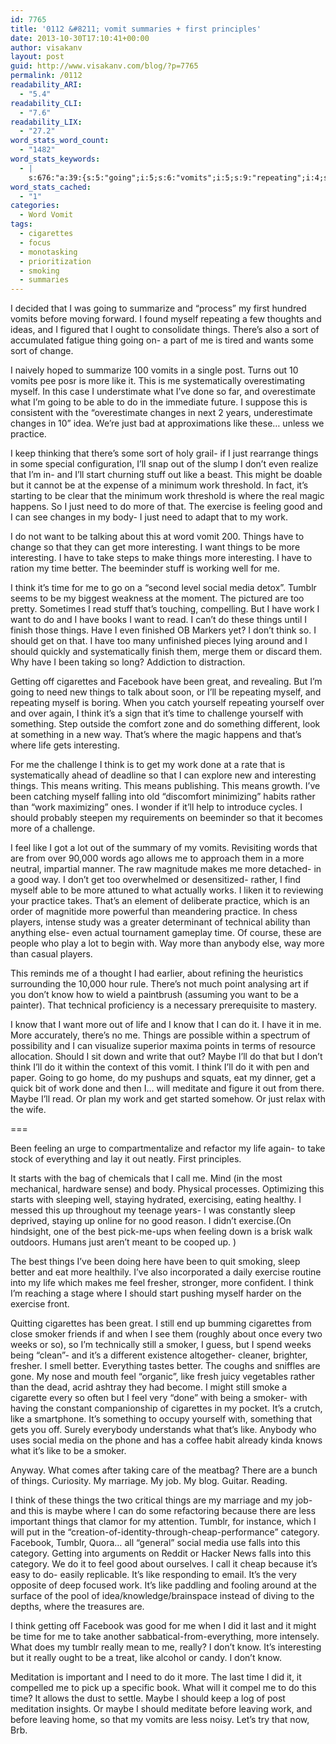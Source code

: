 ```yaml
---
id: 7765
title: '0112 &#8211; vomit summaries + first principles'
date: 2013-10-30T17:10:41+00:00
author: visakanv
layout: post
guid: http://www.visakanv.com/blog/?p=7765
permalink: /0112
readability_ARI:
  - "5.4"
readability_CLI:
  - "7.6"
readability_LIX:
  - "27.2"
word_stats_word_count:
  - "1482"
word_stats_keywords:
  - |
    s:676:"a:39:{s:5:"going";i:5;s:6:"vomits";i:5;s:9:"repeating";i:4;s:6:"things";i:15;s:7:"there's";i:4;s:4:"sort";i:3;s:4:"like";i:11;s:14:"systematically";i:3;s:7:"changes";i:3;s:4:"just";i:6;s:8:"practice";i:4;s:4:"i'll";i:7;s:5:"stuff";i:3;s:4:"work";i:10;s:4:"need";i:4;s:8:"exercise";i:4;s:7:"feeling";i:3;s:4:"good";i:5;s:4:"want";i:6;s:11:"interesting";i:6;s:4:"take";i:3;s:4:"time";i:7;s:6:"better";i:4;s:5:"think";i:9;s:6:"social";i:3;s:5:"media";i:3;s:6:"tumblr";i:4;s:4:"read";i:3;s:10:"cigarettes";i:4;s:8:"facebook";i:3;s:9:"challenge";i:3;s:4:"life";i:4;s:5:"means";i:3;s:4:"feel";i:5;s:4:"know";i:5;s:5:"maybe";i:5;s:6:"smoker";i:4;s:8:"category";i:3;s:6:"really";i:3;}";
word_stats_cached:
  - "1"
categories:
  - Word Vomit
tags:
  - cigarettes
  - focus
  - monotasking
  - prioritization
  - smoking
  - summaries
---
```

I decided that I was going to summarize and &#8220;process&#8221; my first hundred vomits before moving forward. I found myself repeating a few thoughts and ideas, and I figured that I ought to consolidate things. There&#8217;s also a sort of accumulated fatigue thing going on- a part of me is tired and wants some sort of change.

I naively hoped to summarize 100 vomits in a single post. Turns out 10 vomits pee posr is more like it. This is me systematically overestimating myself. In this case I understimate what I&#8217;ve done so far, and overestimate what I&#8217;m going to be able to do in the immediate future. I suppose this is consistent with the &#8220;overestimate changes in next 2 years, underestimate changes in 10&#8221; idea. We&#8217;re just bad at approximations like these&#8230; unless we practice.

I keep thinking that there&#8217;s some sort of holy grail- if I just rearrange things in some special configuration, I&#8217;ll snap out of the slump I don&#8217;t even realize that I&#8217;m in- and I&#8217;ll start churning stuff out like a beast. This might be doable but it cannot be at the expense of a minimum work threshold. In fact, it&#8217;s starting to be clear that the minimum work threshold is where the real magic happens. So I just need to do more of that. The exercise is feeling good and I can see changes in my body- I just need to adapt that to my work.

I do not want to be talking about this at word vomit 200. Things have to change so that they can get more interesting. I want things to be more interesting. I have to take steps to make things more interesting. I have to ration my time better. The beeminder stuff is working well for me.

I think it&#8217;s time for me to go on a &#8220;second level social media detox&#8221;. Tumblr seems to be my biggest weakness at the moment. The pictured are too pretty. Sometimes I read stuff that&#8217;s touching, compelling. But I have work I want to do and I have books I want to read. I can&#8217;t do these things until I finish those things. Have I even finished OB Markers yet? I don&#8217;t think so. I should get on that. I have too many unfinished pieces lying around and I should quickly and systematically finish them, merge them or discard them. Why have I been taking so long? Addiction to distraction.

Getting off cigarettes and Facebook have been great, and revealing. But I&#8217;m going to need new things to talk about soon, or I&#8217;ll be repeating myself, and repeating myself is boring. When you catch yourself repeating yourself over and over again, I think it&#8217;s a sign that it&#8217;s time to challenge yourself with something. Step outside the comfort zone and do something different, look at something in a new way. That&#8217;s where the magic happens and that&#8217;s where life gets interesting.

For me the challenge I think is to get my work done at a rate that is systematically ahead of deadline so that I can explore new and interesting things. This means writing. This means publishing. This means growth. I&#8217;ve been catching myself falling into old &#8220;discomfort minimizing&#8221; habits rather than &#8220;work maximizing&#8221; ones. I wonder if it&#8217;ll help to introduce cycles. I should probably steepen my requirements on beeminder so that it becomes more of a challenge.

I feel like I got a lot out of the summary of my vomits. Revisiting words that are from over 90,000 words ago allows me to approach them in a more neutral, impartial manner. The raw magnitude makes me more detached- in a good way. I don&#8217;t get too overwhelmed or desensitized- rather, I find myself able to be more attuned to what actually works. I liken it to reviewing your practice takes. That&#8217;s an element of deliberate practice, which is an order of magnitide more powerful than meandering practice. In chess players, intense study was a greater determinant of technical ability than anything else- even actual tournament gameplay time. Of course, these are people who play a lot to begin with. Way more than anybody else, way more than casual players.

This reminds me of a thought I had earlier, about refining the heuristics surrounding the 10,000 hour rule. There&#8217;s not much point analysing art if you don&#8217;t know how to wield a paintbrush (assuming you want to be a painter). That technical proficiency is a necessary prerequisite to mastery.

I know that I want more out of life and I know that I can do it. I have it in me. More accurately, there&#8217;s no me. Things are possible within a spectrum of possibility and I can visualize superior maxima points in terms of resource allocation. Should I sit down and write that out? Maybe I&#8217;ll do that but I don&#8217;t think I&#8217;ll do it within the context of this vomit. I think I&#8217;ll do it with pen and paper. Going to go home, do my pushups and squats, eat my dinner, get a quick bit of work done and then I&#8230; will meditate and figure it out from there. Maybe I&#8217;ll read. Or plan my work and get started somehow. Or just relax with the wife.

===

Been feeling an urge to compartmentalize and refactor my life again- to take stock of everything and lay it out neatly. First principles.

It starts with the bag of chemicals that I call me. Mind (in the most mechanical, hardware sense) and body. Physical processes. Optimizing this starts with sleeping well, staying hydrated, exercising, eating healthy. I messed this up throughout my teenage years- I was constantly sleep deprived, staying up online for no good reason. I didn&#8217;t exercise.(On hindsight, one of the best pick-me-ups when feeling down is a brisk walk outdoors. Humans just aren&#8217;t meant to be cooped up. )

The best things I&#8217;ve been doing here have been to quit smoking, sleep better and eat more healthily. I&#8217;ve also incorporated a daily exercise routine into my life which makes me feel fresher, stronger, more confident. I think I&#8217;m reaching a stage where I should start pushing myself harder on the exercise front.

Quitting cigarettes has been great. I still end up bumming cigarettes from close smoker friends if and when I see them (roughly about once every two weeks or so), so I&#8217;m technically still a smoker, I guess, but I spend weeks being &#8220;clean&#8221;- and it&#8217;s a different existence altogether- cleaner, brighter, fresher. I smell better. Everything tastes better. The coughs and sniffles are gone. My nose and mouth feel &#8220;organic&#8221;, like fresh juicy vegetables rather than the dead, acrid ashtray they had become. I might still smoke a cigarette every so often but I feel very &#8220;done&#8221; with being a smoker- with having the constant companionship of cigarettes in my pocket. It&#8217;s a crutch, like a smartphone. It&#8217;s something to occupy yourself with, something that gets you off. Surely everybody understands what that&#8217;s like. Anybody who uses social media on the phone and has a coffee habit already kinda knows what it&#8217;s like to be a smoker.

Anyway. What comes after taking care of the meatbag? There are a bunch of things. Curiosity. My marriage. My job. My blog. Guitar. Reading.

I think of these things the two critical things are my marriage and my job- and this is maybe where I can do some refactoring because there are less important things that clamor for my attention. Tumblr, for instance, which I will put in the &#8220;creation-of-identity-through-cheap-performance&#8221; category. Facebook, Tumblr, Quora&#8230; all &#8220;general&#8221; social media use falls into this category. Getting into arguments on Reddit or Hacker News falls into this category. We do it to feel good about ourselves. I call it cheap because it&#8217;s easy to do- easily replicable. It&#8217;s like responding to email. It&#8217;s the very opposite of deep focused work. It&#8217;s like paddling and fooling around at the surface of the pool of idea/knowledge/brainspace instead of diving to the depths, where the treasures are.

I think getting off Facebook was good for me when I did it last and it might be time for me to take another sabbatical-from-everything, more intensely. What does my tumblr really mean to me, really? I don&#8217;t know. It&#8217;s interesting but it really ought to be a treat, like alcohol or candy. I don&#8217;t know.

Meditation is important and I need to do it more. The last time I did it, it compelled me to pick up a specific book. What will it compel me to do this time? It allows the dust to settle. Maybe I should keep a log of post meditation insights. Or maybe I should meditate before leaving work, and before leaving home, so that my vomits are less noisy. Let&#8217;s try that now, Brb.